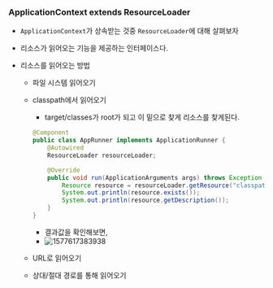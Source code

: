 ### ApplicationContext extends ResourceLoader

- `ApplicationContext`가 상속받는 것중 `ResourceLoader`에 대해 살펴보자

- 리소스가 읽어오는 기능을 제공하는 인터페이스다.

- 리소스를 읽어오는 방법

  - 파일 시스템 읽어오기

  - classpath에서 읽어오기

    - target/classes가 root가 되고 이 밑으로 찾게 리소스를 찾게된다.

    ```java
    @Component
    public class AppRunner implements ApplicationRunner {
        @Autowired
        ResourceLoader resourceLoader;
    
        @Override
        public void run(ApplicationArguments args) throws Exception {
            Resource resource = resourceLoader.getResource("classpath:test.txt");
            System.out.println(resource.exists());
            System.out.println(resource.getDescription());
        }
    }
    ```

    - 결과값을 확인해보면,
    - ![1577617383938](C:\Users\user\AppData\Roaming\Typora\typora-user-images\1577617383938.png)

  - URL로 읽어오기

  - 상대/절대 경로를 통해 읽어오기